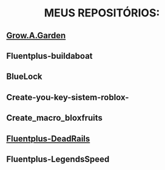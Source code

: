 <h1 align="center"><strong>MEUS REPOSITÓRIOS:</strong></h1>

## [Grow.A.Garden](https://github.com/Lucasggk/Grow.A.Garden)

## Fluentplus-buildaboat

## BlueLock

## Create-you-key-sistem-roblox-

## Create_macro_bloxfruits

## [Fluentplus-DeadRails](https://github.com/Lucasggk/Fluentplus-DeadRails)

## Fluentplus-LegendsSpeed
